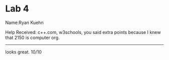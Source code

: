 # Lab 4
Name:Ryan Kuehn

Help Received: c++.com, w3schools, you said extra points because I knew that 2150 is computer org.

-----------------------------
looks great. 10/10
